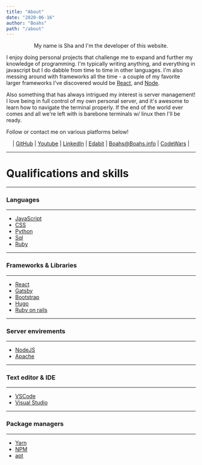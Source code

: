 ```yaml
---
title: "About"
date: "2020-06-16"
author: "Boahs"
path: "/about"
---
```


<center>My name is Sha and I'm the developer of this website.</center>

I enjoy doing personal projects that challenge me to expand and further my knowledge of programming. I'm typically writing anything, and everything in javascript but I do dabble from time to time in other languages. I'm also messing around with frameworks all the time - a couple of my favorite larger frameworks I've discovered would be [React](https://reactjs.org/), and [Node](https://nodejs.org/en/).

Also something that has always intrigued my interest is server management! I love being in full control of my own personal server, and it's awesome to learn how to navigate the terminal properly. If the end of the world ever comes and all we're left with is barebone terminals w/ linux then I'll be ready.

Follow or contact me on various platforms below!

<div align="center"> | <a href="https://github.com/boahs">GitHub</a> | <a href="https://www.youtube.com/user/BoahsLoL">Youtube</a> | <a href="https://www.linkedin.com/in/sha-adkins">LinkedIn</a> | <a href="https://edabit.com/user/NXNrEBsvNwtNbXDKE">Edabit</a> | <a href="mailto:boahs@boahs.info">Boahs@Boahs.info<a> | <a href="https://www.codewars.com/users/boahs">CodeWars</a> | </div>

---

# Qualifications and skills

---

### Languages

---

- [JavaScript](https://www.javascript.com/)
- [CSS](https://www.w3schools.com/css/)
- [Python](https://www.python.org/)
- [Sql](https://www.w3schools.com/sql/sql_intro.asp)
- [Ruby](https://www.ruby-lang.org/en/)

---

### Frameworks & Libraries

---

- [React](https://reactjs.org/)
- [Gatsby](https://www.gatsbyjs.org/)
- [Bootstrap](https://getbootstrap.com/)
- [Hugo](https://gohugo.io/)
- [Ruby on rails](https://rubyonrails.org/)

---

### Server envirements

---

- [NodeJS](https://nodejs.org/en/)
- [Apache](https://httpd.apache.org/)

---

### Text editor & IDE

---

- [VSCode](https://code.visualstudio.com/)
- [Visual Studio](https://visualstudio.microsoft.com/)

---

### Package managers

---

- [Yarn](https://classic.yarnpkg.com/en/)
- [NPM](https://www.npmjs.com/)
- [apt](https://wiki.debian.org/Apt)
